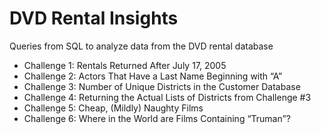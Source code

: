 # DVD Rental Insights

Queries from SQL to analyze data from the DVD rental database


* Challenge 1: Rentals Returned After July 17, 2005
* Challenge 2: Actors That Have a Last Name Beginning with “A”
* Challenge 3: Number of Unique Districts in the Customer Database
* Challenge 4: Returning the Actual Lists of Districts from Challenge #3
* Challenge 5: Cheap, (Mildly) Naughty Films
* Challenge 6: Where in the World are Films Containing “Truman”?

